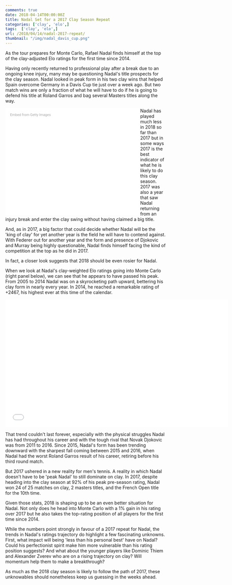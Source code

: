 ```yaml
---
comments: true
date: 2018-04-14T00:00:00Z
title: Nadal Set for a 2017 Clay Season Repeat
categories: ['clay', 'elo',]
tags:  ['clay', 'elo',]
url: /2018/04/14/nadal-2017-repeat/
thumbnail: "/img/nadal_davis_cup.png"
---
```


As the tour prepares for Monte Carlo, Rafael Nadal finds himself at the top of the clay-adjusted Elo ratings for the first time since 2014. 

<!--more-->

Having only recently returned to professional play after a break due to an ongoing knee injury, many may be questioning Nadal's title prospects for the clay season. Nadal looked in peak form in his two clay wins that helped Spain overcome Germany in a Davis Cup tie just over a week ago. But two match wins are only a fraction of what he will have to do if he is going to defend his title at Roland Garros and bag several Masters titles along the way.

<div class="getty embed image" style="background-color:#fff;display:inline-block;font-family:Roboto,sans-serif;color:#a7a7a7;font-size:11px;width:100%;max-width:394px;float:left;padding:3%;"><div style="padding:0;margin:0;text-align:left;"><a href="http://www.gettyimages.com.au/detail/942710268" target="_blank" style="color:#a7a7a7;text-decoration:none;font-weight:normal !important;border:none;display:inline-block;">Embed from Getty Images</a></div><div style="overflow:hidden;position:relative;height:0;padding:74.242424% 0 0 0;width:100%;"><iframe src="//embed.gettyimages.com/embed/942710268?et=zOMCM1SYS4Zm6qpv2lte8A&tld=com.au&sig=dIco0K4lBAxp2yTkyZR9J3tN2SS7eW4ZamQqm9M1qmA=&caption=true&ver=1" scrolling="no" frameborder="0" width="594" height="441" style="display:inline-block;position:absolute;top:0;left:0;width:100%;height:100%;margin:0;"></iframe></div></div>

Nadal has played much less in 2018 so far than 2017 but in some ways 2017 is the best indicator of what he is likely to do this clay season. 2017 was also a year that saw Nadal returning from an injury break and enter the clay swing without having claimed a big title. 


And, as in 2017, a big factor that could decide whether Nadal will be the 'king of clay' for yet another year is the field he will have to contend against. With Federer out for another year and the form and presence of Djokovic and Murray being highly questionable, Nadal finds himself facing the kind of competition at the top as he did in 2017. 

In fact, a closer look suggests that 2018 should be even rosier for Nadal.

When we look at Nadal's clay-weighted Elo ratings going into Monte Carlo (right panel below), we can see that he appears to have passed his peak. From 2005 to 2014 Nadal was on a skyrocketing path upward, bettering his clay form in nearly every year. In 2014, he reached a remarkable rating of +2467, his highest ever at this time of the calendar. 

<iframe width="700" height="400" frameborder="0" scrolling="no" src="//plot.ly/~on-the-t/1529.embed"></iframe>

That trend couldn't last forever, especially with the physical struggles Nadal has had throughout his career and with the tough rival that Novak Djokovic was from 2011 to 2016. Since 2015, Nadal's form has been trending downward with the sharpest fall coming between 2015 and 2016, when Nadal had the worst Roland Garros result of his career, retiring before his third round match. 

But 2017 ushered in a new reality for men's tennis. A reality in which Nadal doesn't have to be 'peak Nadal' to still dominate on clay. In 2017, despite heading into the clay season at 92% of his peak pre-season rating, Nadal won 24 of 25 matches on clay, 2 masters titles, and the French Open title for the 10th time. 

Given those stats, 2018 is shaping up to be an even better situation for Nadal. Not only does he head into Monte Carlo with a 1% gain in his rating over 2017 but he also takes the top-rating position of all players for the first time since 2014.


While the numbers point strongly in favour of a 2017 repeat for Nadal, the trends in Nadal's ratings trajectory do highlight a few fascinating unknowns. First, what impact will being 'less than his personal best' have on Nadal? Could his perfectionist spirit make him more vulnerable than his rating position suggests? And what about the younger players like Dominic Thiem and Alexander Zverev who are on a rising trajectory on clay? Will momentum help them to make a breakthrough?

As much as the 2018 clay season is likely to follow the path of 2017, these unknowables should nonetheless keep us guessing in the weeks ahead. 
